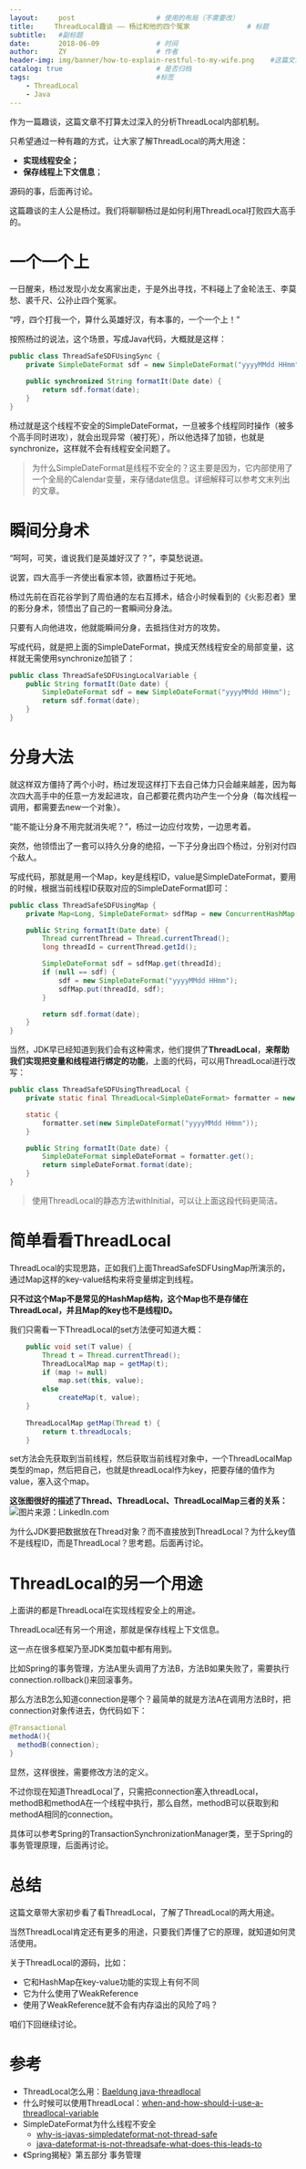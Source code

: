 ```yaml
---
layout:     post                    # 使用的布局（不需要改）
title:     ThreadLocal趣谈 —— 杨过和他的四个冤家              # 标题 
subtitle:   #副标题
date:       2018-06-09              # 时间
author:     ZY                      # 作者
header-img: img/banner/how-to-explain-restful-to-my-wife.png    #这篇文章标题背景图片
catalog: true                       # 是否归档
tags:                               #标签
    - ThreadLocal
    - Java
---
```

作为一篇趣谈，这篇文章不打算太过深入的分析ThreadLocal内部机制。  

只希望通过一种有趣的方式，让大家了解ThreadLocal的两大用途：  

- **实现线程安全；**
- **保存线程上下文信息**；

源码的事，后面再讨论。  

这篇趣谈的主人公是杨过。我们将聊聊杨过是如何利用ThreadLocal打败四大高手的。  

# 一个一个上
一日醒来，杨过发现小龙女离家出走，于是外出寻找，不料碰上了金轮法王、李莫愁、裘千尺、公孙止四个冤家。  

“哼，四个打我一个，算什么英雄好汉，有本事的，一个一个上！”  

按照杨过的说法，这个场景，写成Java代码，大概就是这样：  
```java
public class ThreadSafeSDFUsingSync {
    private SimpleDateFormat sdf = new SimpleDateFormat("yyyyMMdd HHmm");

    public synchronized String formatIt(Date date) {
        return sdf.format(date);
    }
}
```
杨过就是这个线程不安全的SimpleDateFormat，一旦被多个线程同时操作（被多个高手同时进攻），就会出现异常（被打死），所以他选择了加锁，也就是synchronize，这样就不会有线程安全问题了。  

> 为什么SimpleDateFormat是线程不安全的？这主要是因为，它内部使用了一个全局的Calendar变量，来存储date信息。详细解释可以参考文末列出的文章。  

# 瞬间分身术
“呵呵，可笑，谁说我们是英雄好汉了？”，李莫愁说道。  

说罢，四大高手一齐使出看家本领，欲置杨过于死地。  

杨过先前在百花谷学到了周伯通的左右互搏术，结合小时候看到的《火影忍者》里的影分身术，领悟出了自己的一套瞬间分身法。  

只要有人向他进攻，他就能瞬间分身，去抵挡住对方的攻势。  

写成代码，就是把上面的SimpleDateFormat，换成天然线程安全的局部变量，这样就无需使用synchronize加锁了：  

```java
public class ThreadSafeSDFUsingLocalVariable {
    public String formatIt(Date date) {
        SimpleDateFormat sdf = new SimpleDateFormat("yyyyMMdd HHmm");
        return sdf.format(date);
    }
}
```

# 分身大法
就这样双方僵持了两个小时，杨过发现这样打下去自己体力只会越来越差，因为每次四大高手中的任意一方发起进攻，自己都要花费内功产生一个分身（每次线程一调用，都需要去new一个对象）。  

“能不能让分身不用完就消失呢？”，杨过一边应付攻势，一边思考着。  

突然，他领悟出了一套可以持久分身的绝招，一下子分身出四个杨过，分别对付四个敌人。    

写成代码，那就是用一个Map，key是线程ID，value是SimpleDateFormat，要用的时候，根据当前线程ID获取对应的SimpleDateFormat即可：  
```java
public class ThreadSafeSDFUsingMap {
    private Map<Long, SimpleDateFormat> sdfMap = new ConcurrentHashMap();

    public String formatIt(Date date) {
        Thread currentThread = Thread.currentThread();
        long threadId = currentThread.getId();

        SimpleDateFormat sdf = sdfMap.get(threadId);
        if (null == sdf) {
            sdf = new SimpleDateFormat("yyyyMMdd HHmm");
            sdfMap.put(threadId, sdf);
        }

        return sdf.format(date);
    }
}
```
当然，JDK早已经知道到我们会有这种需求，他们提供了**ThreadLocal**，**来帮助我们实现把变量和线程进行绑定的功能**，上面的代码，可以用ThreadLocal进行改写：  
```java
public class ThreadSafeSDFUsingThreadLocal {
    private static final ThreadLocal<SimpleDateFormat> formatter = new ThreadLocal();

    static {
        formatter.set(new SimpleDateFormat("yyyyMMdd HHmm"));
    }

    public String formatIt(Date date) {
        SimpleDateFormat simpleDateFormat = formatter.get();
        return simpleDateFormat.format(date);
    }
}
```

> 使用ThreadLocal的静态方法withInitial，可以让上面这段代码更简洁。  

# 简单看看ThreadLocal
ThreadLocal的实现思路，正如我们上面ThreadSafeSDFUsingMap所演示的，通过Map这样的key-value结构来将变量绑定到线程。  

**只不过这个Map不是常见的HashMap结构，这个Map也不是存储在ThreadLocal，并且Map的key也不是线程ID。**  

我们只需看一下ThreadLocal的set方法便可知道大概：  
```java
    public void set(T value) {
        Thread t = Thread.currentThread();
        ThreadLocalMap map = getMap(t);
        if (map != null)
            map.set(this, value);
        else
            createMap(t, value);
    }
    
    ThreadLocalMap getMap(Thread t) {
        return t.threadLocals;
    }
```
set方法会先获取到当前线程，然后获取当前线程对象中，一个ThreadLocalMap类型的map，然后把自己，也就是threadLocal作为key，把要存储的值作为value，塞入这个map。  

**这张图很好的描述了Thread、ThreadLocal、ThreadLocalMap三者的关系：**  
![图片来源：LinkedIn.com](/img/post/2018-06-09-Thread-Local/threadlocal-internal.png) 

为什么JDK要把数据放在Thread对象？而不直接放到ThreadLocal？为什么key值不是线程ID，而是ThreadLocal？思考题。后面再讨论。  

# ThreadLocal的另一个用途
上面讲的都是ThreadLocal在实现线程安全上的用途。  

ThreadLocal还有另一个用途，那就是保存线程上下文信息。  

这一点在很多框架乃至JDK类加载中都有用到。  

比如Spring的事务管理，方法A里头调用了方法B，方法B如果失败了，需要执行connection.rollback()来回滚事务。  

那么方法B怎么知道connection是哪个？最简单的就是方法A在调用方法B时，把connection对象传进去，伪代码如下：  
```java
@Transactional
methodA(){
  methodB(connection);
}
```
显然，这样很挫，需要修改方法的定义。  

不过你现在知道ThreadLocal了，只需把connection塞入threadLocal，methodB和methodA在一个线程中执行，那么自然，methodB可以获取到和methodA相同的connection。  

具体可以参考Spring的TransactionSynchronizationManager类，至于Spring的事务管理原理，后面再讨论。  

# 总结
这篇文章带大家初步看了看ThreadLocal，了解了ThreadLocal的两大用途。  

当然ThreadLocal肯定还有更多的用途，只要我们弄懂了它的原理，就知道如何灵活使用。  

关于ThreadLocal的源码，比如：

- 它和HashMap在key-value功能的实现上有何不同
- 它为什么使用了WeakReference
- 使用了WeakReference就不会有内存溢出的风险了吗？

咱们下回继续讨论。  

# 参考

- ThreadLocal怎么用：[Baeldung java-threadlocal](http://www.baeldung.com/java-threadlocal)
- 什么时候可以使用ThreadLocal：[when-and-how-should-i-use-a-threadlocal-variable](https://stackoverflow.com/questions/817856/when-and-how-should-i-use-a-threadlocal-variable)
- SimpleDateFormat为什么线程不安全
  - [why-is-javas-simpledateformat-not-thread-safe](https://stackoverflow.com/questions/6840803/why-is-javas-simpledateformat-not-thread-safe)
  - [java-dateformat-is-not-threadsafe-what-does-this-leads-to](https://stackoverflow.com/questions/4021151/java-dateformat-is-not-threadsafe-what-does-this-leads-to)
- 《Spring揭秘》第五部分 事务管理



